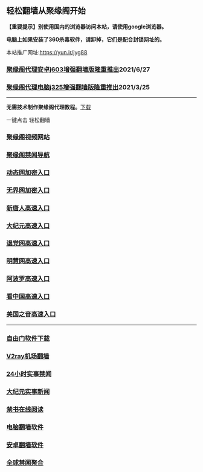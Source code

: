 ## 轻松翻墙从聚缘阁开始

**【重要提示】别使用国内的浏览器访问本站，请使用google浏览器。**

**电脑上如果安装了360杀毒软件，请卸掉，它们是配合封锁网址的。**

本站推广网址:https://yun.ir/jyg88

### [聚缘阁代理安卓j603增强翻墙版隆重推出](https://gitlab.com/juyuange/2/-/raw/master/j603.apk)2021/6/27

### [聚缘阁代理电脑j325增强翻墙版隆重推出](https://gitlab.com/juyuange/2/-/raw/master/j325dn.rar)2021/3/25

***



**无需技术制作聚缘阁代理教程。**[下载](https://gitlab.com/j25414/jyg/-/raw/master/jygdl.rar)

一键点击 轻松翻墙



### [聚缘阁视频网站](https://y6.oyyui.ga/)

### [聚缘阁禁闻导航](https://dh8.pbyyu.cf)

### [动态网加密入口](https://g4.oopu.tk/gtttt/t444p)

### [无界网加密入口](https://g4.oopu.tk/bbbu/n12t)

### [新唐人高速入口](https://g4.oopu.tk/obbbt/a5t)

### [大纪元高速入口](https://g4.oopu.tk/vvvve/e7b)

### [退党网高速入口](https://g4.oopu.tk/vvvvc/w8e)

### [明慧网高速入口](https://g4.oopu.tk/ueeebb/e3w)

### [阿波罗高速入口](https://g4.oopu.tk/aczzzs/p13a)

### [看中国高速入口](https://g4.oopu.tk/azzzr/p11n)

### [美国之音高速入口](https://g4.oopu.tk/rrrrg/y18m)

***






### [自由门软件下载](https://git.io/skyfree)

### [V2ray机场翻墙](https://github.com/bannedbook/fanqiang/wiki/V2ray%E6%9C%BA%E5%9C%BA)

### [24小时实事禁闻](https://github.com/fyvn2199/djy/blob/master/gb/n24hr.md?dfh#1)

### [大纪元实事新闻](https://github.com/fyvn2199/djy/blob/master/gb/nsc413.md?dfh#1)

### [禁书在线阅读](https://github.com/txyzum203/djy/blob/master/gb/9p.md?flntdtv#1)

### [电脑翻墙软件](https://github.com/Alvin9999/new-pac/wiki)

### [安卓翻墙软件](https://git.io/afq)

### [全球禁闻聚合](https://github.com/gfw-breaker/banned-news1/blob/master/README.md)












